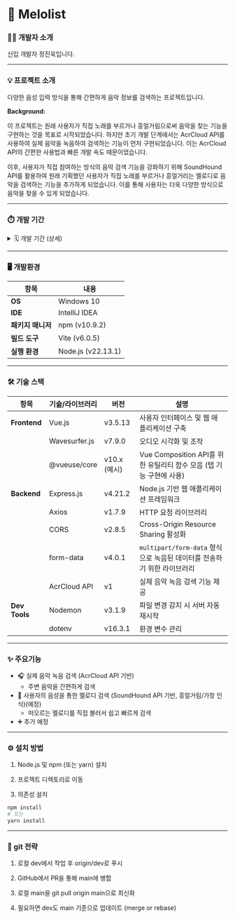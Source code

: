 # 🎵 Melolist

### 🧑‍💻 개발자 소개

신입 개발자 정진욱입니다.

-------

### 💡 프로젝트 소개

다양한 음성 입력 방식을 통해 간편하게 음악 정보를 검색하는 프로젝트입니다.

**Background:**

이 프로젝트는 원래 사용자가 직접 노래를 부르거나 흥얼거림으로써 음악을 찾는 기능을 구현하는 것을 목표로 시작되었습니다. 하지만 초기 개발 단계에서는 AcrCloud API를 사용하여 실제 음악을 녹음하여 검색하는 기능이 먼저 구현되었습니다. 이는 AcrCloud API의 간편한 사용법과 빠른 개발 속도 때문이었습니다.

이후, 사용자가 직접 참여하는 방식의 음악 검색 기능을 강화하기 위해 SoundHound API를 활용하여 원래 기획했던 사용자가 직접 노래를 부르거나 흥얼거리는 멜로디로 음악을 검색하는 기능을 추가하게 되었습니다. 이를 통해 사용자는 더욱 다양한 방식으로 음악을 찾을 수 있게 되었습니다.

-------

### ⏱️ 개발 기간

<details>
  <summary>🗓️ 개발 기간 (상세)</summary>
  <p>
  
#### 🗓️ 2025년 01월 26일 (개발 시작)
- 원격 저장소 연결
- Local Vue 프로젝트 생성
- 환경설정 & 테스트

#### 🗓️ 01월 27일
- `front` 브랜치 생성
- `.gitignore` 추가
- Git 전략 정리
- 가용 API 조사

#### 📆 01월 28일 ~ 02월 03일
- 설 연휴

#### 📆 02월 04일 ~ 09일
- 개인사정

#### 🗓️ 02월 10일
- 녹음 UI 구현

#### 🗓️ 02월 11일
- 디렉토리 구조 리팩토링
- Git 브랜치 병합 후 재생성

#### 📆 02월 12일
- **Back-end**
  - Node.js 서버 구축
  - 음악 검색 요청 API 구현 (ACRCloud API 사용)

- **Front-end**
  - 검색 결과 목록 출력 UI 구현 (ACRCloud 데이터 사용)
 
#### 📆 02월 12일
- **Back-end**
  -

- **Front-end**
  - 추가기능을 위한 탭 UI 구현
  
  </p>
</details>

-------

### 🖥 개발환경

| 항목             | 내용                        |
|-----------------|---------------------------|
| **OS**          | Windows 10 |
| **IDE**         | IntelliJ IDEA         |
| **패키지 매니저** | npm (v10.9.2)                       |
| **빌드 도구**    | Vite (v6.0.5)                      |
| **실행 환경**    | Node.js (v22.13.1)        |

-------

### 🛠️ 기술 스택

| 항목       | 기술/라이브러리   | 버전      | 설명                                                                                      |
|----------|---------------|---------|----------------------------------------------------------------------------------------------------|
| **Frontend** | Vue.js        | v3.5.13 | 사용자 인터페이스 및 웹 애플리케이션 구축                                                       |
|          | Wavesurfer.js | v7.9.0  | 오디오 시각화 및 조작                                                                              |
|          | @vueuse/core         | v10.x (예시) | Vue Composition API를 위한 유틸리티 함수 모음 (탭 기능 구현에 사용)                     |
| **Backend**  | Express.js    | v4.21.2 | Node.js 기반 웹 애플리케이션 프레임워크                                                         |
|          | Axios         | v1.7.9  | HTTP 요청 라이브러리                                                                               |
|          | CORS          | v2.8.5  | Cross-Origin Resource Sharing 활성화                                                               |
|          | form-data     | v4.0.1  | `multipart/form-data` 형식으로 녹음된 데이터를 전송하기 위한 라이브러리                              |
|          | AcrCloud API   | v1      | 실제 음악 녹음 검색 기능 제공                                                                      |
| **Dev Tools**| Nodemon       | v3.1.9  | 파일 변경 감지 시 서버 자동 재시작                                                              |
|          | dotenv        | v16.3.1 | 환경 변수 관리                                                                                      |

-------

### ✨ 주요기능

- 🎧 실제 음악 녹음 검색 (AcrCloud API 기반)
  - 주변 음악을 간편하게 검색
- 🎤 사용자의 음성을 통한 멜로디 검색 (SoundHound API 기반, 흥얼거림/가창 인식)(예정)
  - 떠오르는 멜로디를 직접 불러서 쉽고 빠르게 검색
- ➕ 추가 예정

--------

### ⚙️ 설치 방법

1.  Node.js 및 npm (또는 yarn) 설치

2.  프로젝트 디렉토리로 이동

3.  의존성 설치

```bash
npm install
# 또는
yarn install
```
--------

### 🌱 git 전략

1. 로컬 dev에서 작업 후 origin/dev로 푸시
  
2. GitHub에서 PR을 통해 main에 병합
  
3. 로컬 main을 git pull origin main으로 최신화

4. 필요하면 dev도 main 기준으로 업데이트 (merge or rebase)
